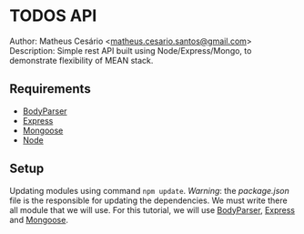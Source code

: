 # TODOS API
Author: Matheus Cesário <[matheus.cesario.santos@gmail.com](mailto:matheus.cesario.santos@gmail.com)>
Description: Simple rest API built using Node/Express/Mongo, to demonstrate flexibility of MEAN stack.

## Requirements

* [BodyParser](https://github.com/expressjs/body-parser)
* [Express](https://github.com/strongloop/express)
* [Mongoose](https://github.com/Automattic/mongoose)
* [Node](https://github.com/nodejs/node)

## Setup

Updating modules using command `npm update`. *Warning*: the _package.json_ file is 
the responsible for updating the dependencies. We must write there all module that
we will use. For this tutorial, we will use [BodyParser](https://github.com/expressjs/body-parser),
[Express](https://github.com/strongloop/express) and [Mongoose](https://github.com/Automattic/mongoose).


